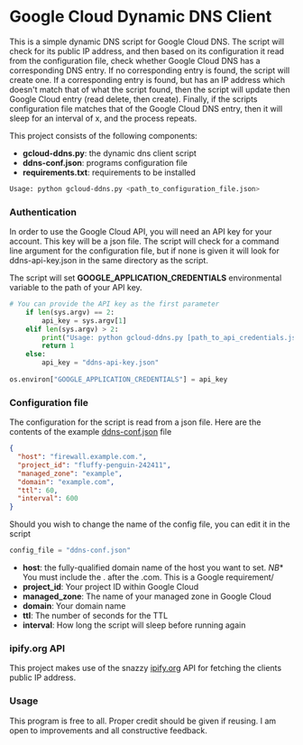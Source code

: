 # Google Cloud Dynamic DNS Client

This is a simple dynamic DNS script for Google Cloud DNS. The script will check for its public IP address, and then based on its configuration it read from the configuration file, check whether Google Cloud DNS has a corresponding DNS entry. If no corresponding entry is found, the script will create one. If a corresponding entry is found, but has an IP address which doesn't match that of what the script found, then the script will update then Google Cloud entry (read delete, then create). Finally, if the scripts configuration file matches that of the Google Cloud DNS entry, then it will sleep for an interval of x, and the process repeats.

This project consists of the following components:

- **gcloud-ddns.py**: the dynamic dns client script
- **ddns-conf.json**: programs configuration file
- **requirements.txt**: requirements to be installed

```bash
Usage: python gcloud-ddns.py <path_to_configuration_file.json>
```

### Authentication 
In order to use the Google Cloud API, you will need an API key for your account. This key will be a json file. The script will check for a command line argument for the configuration file, but if none is given it will look for ddns-api-key.json in the same directory as the script.

The script will set **GOOGLE_APPLICATION_CREDENTIALS** environmental variable to the path of your API key.

```python
# You can provide the API key as the first parameter
    if len(sys.argv) == 2:
        api_key = sys.argv[1]
    elif len(sys.argv) > 2:
        print("Usage: python gcloud-ddns.py [path_to_api_credentials.json]")
        return 1
    else:
        api_key = "ddns-api-key.json"
        
os.environ["GOOGLE_APPLICATION_CREDENTIALS"] = api_key
```

### Configuration file
The configuration for the script is read from a json file. Here are the contents of the example [ddns-conf.json](ddns-conf.json) file
``` json
{
  "host": "firewall.example.com.",
  "project_id": "fluffy-penguin-242411",
  "managed_zone": "example",
  "domain": "example.com",
  "ttl": 60,
  "interval": 600
}
```
Should you wish to change the name of the config file, you can edit it in the script
```python
config_file = "ddns-conf.json"
```

- **host**: the fully-qualified domain name of the host you want to set. *_NB_** You must include the . after the .com. This is a Google requirement/
- **project_id**: Your project ID within Google Cloud
- **managed_zone**: The name of your managed zone in Google Cloud
- **domain**: Your domain name
- **ttl**: The number of seconds for the TTL
- **interval**: How long the script will sleep before running again

### ipify.org API
This project makes use of the snazzy [ipify.org](https://www.ipify.org) API for fetching the clients public IP address.

### Usage
This program is free to all. Proper credit should be given if reusing. I am open to improvements and all constructive feedback.